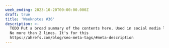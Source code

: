 ```yaml
---
week_ending: 2023-10-20T00:00:00.000Z
draft: true
title: 'Weeknotes #36'
description: >-
  TODO Put a broad summary of the contents here. Used in social media links etc.
  No more than 2 lines. It's for this
  https://ahrefs.com/blog/seo-meta-tags/#meta-description
---
```


